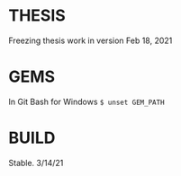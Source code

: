 # THESIS
Freezing thesis work in version Feb 18, 2021

# GEMS
In Git Bash for Windows
`$ unset GEM_PATH`

# BUILD
Stable. 3/14/21
